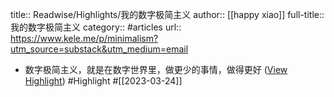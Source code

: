 title:: Readwise/Highlights/我的数字极简主义
author:: [[happy xiao]]
full-title:: 我的数字极简主义
category:: #articles
url:: https://www.kele.me/p/minimalism?utm_source=substack&utm_medium=email

- 数字极简主义，就是在数字世界里，做更少的事情，做得更好 ([View Highlight](https://read.readwise.io/read/01gw9h2ttgkgeczxrj1pjfvnt6)) #Highlight #[[2023-03-24]]